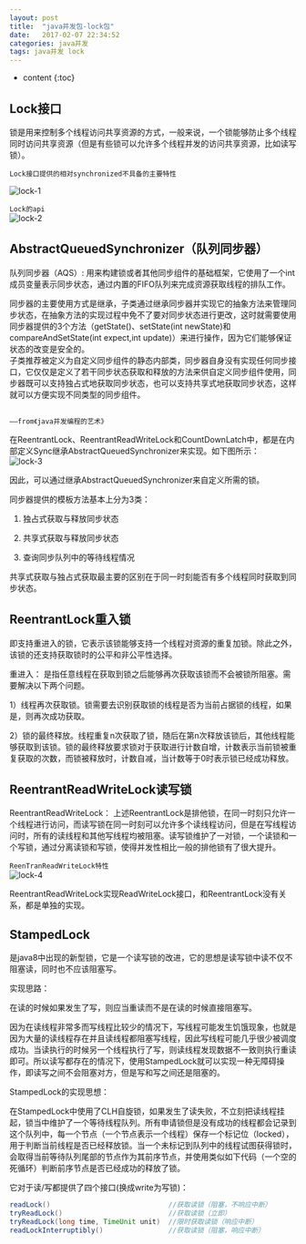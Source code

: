 ```yaml
---
layout: post
title:  "java并发包-lock包"
date:   2017-02-07 22:34:52
categories: java并发
tags: java并发 lock 
---
```


* content
{:toc}

## Lock接口     

锁是用来控制多个线程访问共享资源的方式，一般来说，一个锁能够防止多个线程同时访问共享资源（但是有些锁可以允许多个线程并发的访问共享资源，比如读写锁）。





`Lock接口提供的相对synchronized﻿不具备的主要特性`  

![lock-1]({{"/css/pics/lock/lock-1.png"}})  

`Lock的api`  
![lock-2]({{"/css/pics/lock/lock-2.png"}}) 

## AbstractQueuedSynchronizer（队列同步器）

队列同步器（AQS）:  用来构建锁或者其他同步组件的基础框架，它使用了一个int成员变量表示同步状态，通过内置的FIFO队列来完成资源获取线程的排队工作。

同步器的主要使用方式是继承，子类通过继承同步器并实现它的抽象方法来管理同步状态，在抽象方法的实现过程中免不了要对同步状态进行更改，这时就需要使用同步器提供的3个方法（getState()、setState(int newState)和compareAndSetState(int expect,int update)）来进行操作，因为它们能够保证状态的改变是安全的。  
子类推荐被定义为自定义同步组件的静态内部类，同步器自身没有实现任何同步接口，它仅仅是定义了若干同步状态获取和释放的方法来供自定义同步组件使用，同步器既可以支持独占式地获取同步状态，也可以支持共享式地获取同步状态，这样就可以方便实现不同类型的同步组件。

                                                                         ——from《java并发编程的艺术》

在ReentrantLock、ReentrantReadWriteLock和CountDownLatch中，都是在内部定义Sync继承AbstractQueuedSynchronizer来实现。如下图所示：  
![lock-3]({{"/css/pics/lock/lock-3.png"}}) 


因此，可以通过继承AbstractQueuedSynchronizer来自定义所需的锁。

同步器提供的模板方法基本上分为3类：

1.  独占式获取与释放同步状态

2.  共享式获取与释放同步状态

3.  查询同步队列中的等待线程情况

共享式获取与独占式获取最主要的区别在于同一时刻能否有多个线程同时获取到同步状态。  

## ReentrantLock重入锁

 即支持重进入的锁，它表示该锁能够支持一个线程对资源的重复加锁。除此之外，该锁的还支持获取锁时的公平和非公平性选择。

 重进入： 是指任意线程在获取到锁之后能够再次获取该锁而不会被锁所阻塞。需要解决以下两个问题。

 1）线程再次获取锁。锁需要去识别获取锁的线程是否为当前占据锁的线程，如果是，则再次成功获取。

 2）锁的最终释放。线程重复n次获取了锁，随后在第n次释放该锁后，其他线程能够获取到该锁。锁的最终释放要求锁对于获取进行计数自增，计数表示当前锁被重复获取的次数，而锁被释放时，计数自减，当计数等于0时表示锁已经成功释放。

## ReentrantReadWriteLock读写锁​

ReentrantReadWriteLock： 上述ReentrantLock是排他锁，在同一时刻只允许一个线程进行访问，而读写锁在同一时刻可以允许多个读线程访问，但是在写线程访问时，所有的读线程和其他写线程均被阻塞。读写锁维护了一对锁，一个读锁和一个写锁，通过分离读锁和写锁，使得并发性相比一般的排他锁有了很大提升。  

`ReenTranReadWriteLock特性`  
![lock-4]({{"/css/pics/lock/lock-4.png"}})   

ReentrantReadWriteLock实现ReadWriteLock接口，和ReentrantLock没有关系，都是单独的实现。



## StampedLock​
是java8中出现的新型锁，它是一个读写锁的改进，它的思想是读写锁中读不仅不阻塞读，同时也不应该阻塞写。

实现思路：

​在读的时候如果发生了写，则应当重读而不是在读的时候直接阻塞写。

因为在读线程非常多而写线程比较少的情况下，写线程可能发生饥饿现象，也就是因为大量的读线程存在并且读线程都阻塞写线程，因此写线程可能几乎很少被调度成功。当读执行的时候另一个线程执行了写，则读线程发现数据不一致则执行重读即可。所以读写都存在的情况下，使用StampedLock就可以实现一种无障碍操作，即读写之间不会阻塞对方，但是写和写之间还是阻塞的。

StampedLock的实现思想：

在StampedLock中使用了CLH自旋锁，如果发生了读失败，不立刻把读线程挂起，锁当中维护了一个等待线程队列。所有申请锁但是没有成功的线程都会记录到这个队列中，每一个节点（一个节点表示一个线程）保存一个标记位（locked），用于判断当前线程是否已经释放锁。当一个未标记到队列中的线程试图获得锁时，会取得当前等待队列尾部的节点作为其前序节点，并使用类似如下代码（一个空的死循环）判断前序节点是否已经成功的释放了锁。



它对于读/写都提供了四个接口(换成write为写锁)：  

```java  
readLock()                             //获取读锁（阻塞，不响应中断）  
tryReadLock()                          //获取读锁（立即）  
tryReadLock(long time, TimeUnit unit)  //限时获取读锁（响应中断）  
readLockInterruptibly()                //获取读锁（阻塞，响应中断）  
```  








